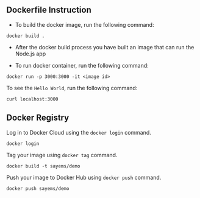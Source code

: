 ## Dockerfile Instruction

- To build the docker image, run the following command:
```
docker build .
```
- After the docker build process you have built an image that can run the Node.js app

- To run docker container, run the following command:
```
docker run -p 3000:3000 -it <image id>
```

To see the ```Hello World```, run the following command:
```
curl localhost:3000
```

## Docker Registry

Log in to Docker Cloud using the ```docker login``` command.
```
docker login
```

Tag your image using ```docker tag``` command.
```
docker build -t sayems/demo
```

Push your image to Docker Hub using ```docker push``` command.
```
docker push sayems/demo
```